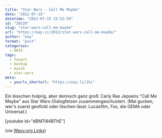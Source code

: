 ```yaml
---
title: "Star Wars - Call Me Maybe"
date: "2012-07-15"
datetime: "2012-07-15 22:52:59"
id: "20220"
slug: "star-wars-call-me-maybe"
url: "https://eay.cc/2012/star-wars-call-me-maybe/"
author: "eay"
format: "post"
categories:
  - 0815
tags:
  - fanart
  - mashup
  - musik
  - star-wars
meta:
  - yourls_shorturl: "https://eay.li/1ki"
---
```


Ein bisschen holprig, aber dennoch ganz groß: Carly Rae Jepsens "Call Me Maybe" aus Star Wars-Dialogfetzen zusammengeschustert. (Mal gucken, wer's zuerst geofickt oder löschen lässt: Lucasfilm, Fox, die GEMA oder Universal.)

\[youtube id="dBM7i84BThE"\]

(via [Waxy.org Links](http://waxy.org/links/))
